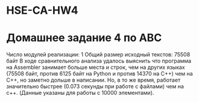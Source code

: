# HSE-CA-HW4
# Домашнее задание 4 по АВС
Число модулей реализации: 1
Общий размер исходный текстов: 75508 байт
В ходе сравнительного анализа удалось выяснить что программа на Assembler занимает больше места и строк, чем на других языках (75508 байт, против 6125 байт на Python и против 14370 на C++) чем на C++, но заметно дольше в написании.
Но, в то же время, работает значительно быстрее (0.073 секунды при работе с файлами) чем на c++. (Данные указаны для работы с 10000 элементами).
